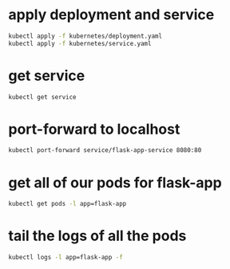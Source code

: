 # apply deployment and service 
```bash
kubectl apply -f kubernetes/deployment.yaml
kubectl apply -f kubernetes/service.yaml
```

# get service
```bash
kubectl get service
```
# port-forward to localhost 
```bash
kubectl port-forward service/flask-app-service 8080:80
```

# get all of our pods for flask-app
```bash
kubectl get pods -l app=flask-app
```

# tail the logs of all the pods
```bash
kubectl logs -l app=flask-app -f
```
